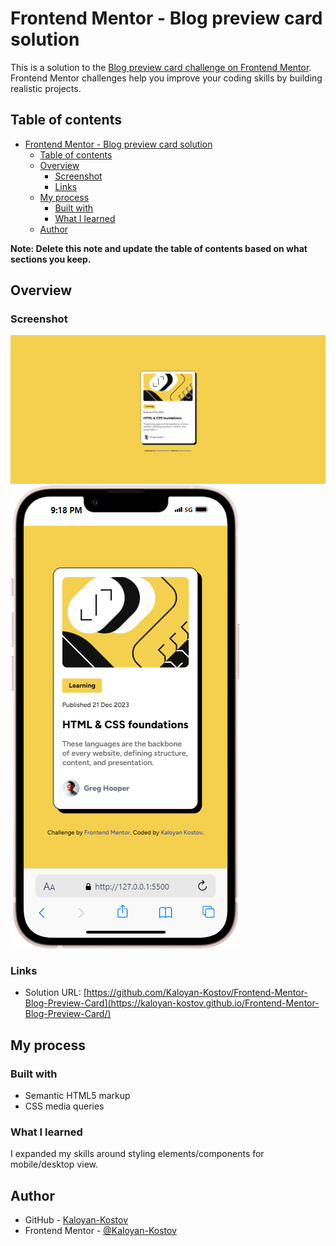 # Frontend Mentor - Blog preview card solution

This is a solution to the [Blog preview card challenge on Frontend Mentor](https://www.frontendmentor.io/challenges/blog-preview-card-ckPaj01IcS). Frontend Mentor challenges help you improve your coding skills by building realistic projects.

## Table of contents

- [Frontend Mentor - Blog preview card solution](#frontend-mentor---blog-preview-card-solution)
  - [Table of contents](#table-of-contents)
  - [Overview](#overview)
    - [Screenshot](#screenshot)
    - [Links](#links)
  - [My process](#my-process)
    - [Built with](#built-with)
    - [What I learned](#what-i-learned)
  - [Author](#author)

**Note: Delete this note and update the table of contents based on what sections you keep.**

## Overview

### Screenshot

![](./Desktop-Blog.png)
![](./Mobile-Blog.png)

### Links

- Solution URL: [https://github.com/Kaloyan-Kostov/Frontend-Mentor-Blog-Preview-Card](https://kaloyan-kostov.github.io/Frontend-Mentor-Blog-Preview-Card/)

## My process

### Built with

- Semantic HTML5 markup
- CSS media queries

### What I learned

I expanded my skills around styling elements/components for mobile/desktop view.

## Author

- GitHub - [Kaloyan-Kostov](https://github.com/Kaloyan-Kostov)
- Frontend Mentor - [@Kaloyan-Kostov](https://www.frontendmentor.io/profile/Kaloyan-Kostov)
